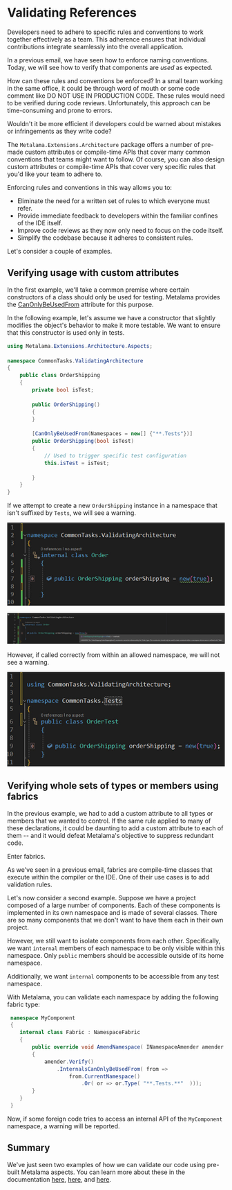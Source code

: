 # Validating References

Developers need to adhere to specific rules and conventions to work together effectively as a team. This adherence ensures that individual contributions integrate seamlessly into the overall application.

In a previous email, we have seen how to enforce naming conventions. Today, we will see how to verify that components are _used_ as expected. 

How can these rules and conventions be enforced? In a small team working in the same office, it could be through word of mouth or some code comment like DO NOT USE IN PRODUCTION CODE. These rules would need to be verified during code reviews. Unfortunately, this approach can be time-consuming and prone to errors.

 Wouldn't it be more efficient if developers could be warned about mistakes or infringements as they write code?

The `Metalama.Extensions.Architecture` package offers a number of pre-made custom attributes or compile-time APIs that cover many common conventions that teams might want to follow. Of course, you can also design custom attributes or compile-time APIs that cover very specific rules that you'd like your team to adhere to. 

Enforcing rules and conventions in this way allows you to:

- Eliminate the need for a written set of rules to which everyone must refer.
- Provide immediate feedback to developers within the familiar confines of the IDE itself.
- Improve code reviews as they now only need to focus on the code itself.
- Simplify the codebase because it adheres to consistent rules.

Let's consider a couple of examples.

## Verifying usage with custom attributes

In the first example, we'll take a common premise where certain constructors of a class should only be used for testing. Metalama provides the [CanOnlyBeUsedFrom](https://doc.postsharp.net/etalama/api/metalama-extensions-architecture-aspects-canonlybeusedfromattribute) attribute for this purpose.

In the following example, let's assume we have a constructor that slightly modifies the object's behavior to make it more testable. We want to ensure that this constructor is used only in tests.

```c#
using Metalama.Extensions.Architecture.Aspects;

namespace CommonTasks.ValidatingArchitecture
{
    public class OrderShipping
    {
        private bool isTest;

        public OrderShipping()
        {
        }

        [CanOnlyBeUsedFrom(Namespaces = new[] {"**.Tests"})]
        public OrderShipping(bool isTest)
        {
            // Used to trigger specific test configuration
            this.isTest = isTest;

        }
    }
}
```

If we attempt to create a new `OrderShipping` instance in a namespace that isn't suffixed by `Tests`, we will see a warning.

![](images/ValidatingTestWarning.jpg)

![](images/ValidationWarning.jpg)

However, if called correctly from within an allowed namespace, we will not see a warning.

![](images/ValidatingTestsNoWarning.jpg)

## Verifying whole sets of types or members using fabrics

In the previous example, we had to add a custom attribute to all types or members that we wanted to control. If the same rule applied to many of these declarations, it could be daunting to add a custom attribute to each of them -- and it would defeat Metalama's objective to suppress redundant code.

Enter fabrics.

As we've seen in a previous email, fabrics are compile-time classes that execute within the compiler or the IDE. One of their use cases is to add validation rules.

Let's now consider a second example. Suppose we have a project composed of a large number of components. Each of these components is implemented in its own namespace and is made of several classes. There are so many components that we don't want to have them each in their own project.

However, we still want to isolate components from each other. Specifically, we want `internal` members of each namespace to be only visible within this namespace. Only `public` members should be accessible outside of its home namespace.

Additionally, we want `internal` components to be accessible from any test namespace.

With Metalama, you can validate each namespace by adding the following fabric type:

```cs
 namespace MyComponent
 {
    internal class Fabric : NamespaceFabric
    {
        public override void AmendNamespace( INamespaceAmender amender )
        {
            amender.Verify()
                .InternalsCanOnlyBeUsedFrom( from => 
                    from.CurrentNamespace()
                        .Or( or => or.Type( "**.Tests.**"  )));
        }
    }
 }
```

Now, if some foreign code tries to access an internal API of the `MyComponent` namespace, a warning will be reported.

## Summary

We've just seen two examples of how we can validate our code using pre-built Metalama aspects. You can learn more about these in the documentation [here](https://doc.postsharp.net/metalama/conceptual/architecture/usage), [here](https://doc.postsharp.net/metalama/conceptual/architecture/naming-conventions), and [here](https://doc.postsharp.net/metalama/conceptual/architecture/internal-only-implement).


